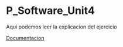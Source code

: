 # P_Software_Unit4

Aqui podemos leer la explicacion del ejercicio

[Documentacion](documentacio.md)
